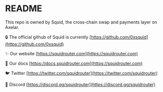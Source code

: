 # README
This repo is owned by Squid, the cross-chain swap and payments layer on Axelar.

🔒 The official github of Squid is currently [https://github.com/0xsquid](https://github.com/0xsquid)

✨ Our website [https://squidrouter.com](https://squidrouter.com)

📄 Our docs [https://docs.squidrouter.com](https://squidrouter.com)

🐦 Twitter [https://twitter.com/squidrouter](https://twitter.com/squidrouter)

🤖 Discord [https://discord.gg/squidrouter](https://discord.gg/squidrouter)
